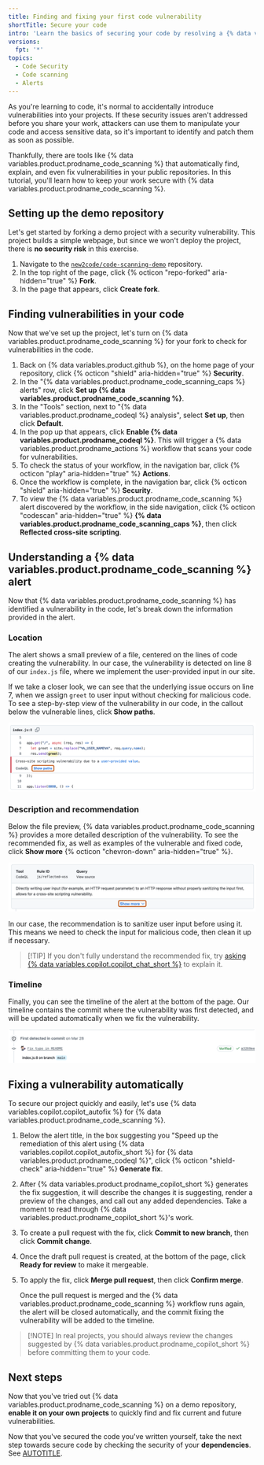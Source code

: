 ```yaml
---
title: Finding and fixing your first code vulnerability
shortTitle: Secure your code
intro: 'Learn the basics of securing your code by resolving a {% data variables.product.prodname_code_scanning %} alert in a demo repository.'
versions:
  fpt: '*'
topics:
  - Code Security
  - Code scanning
  - Alerts
---
```


As you're learning to code, it's normal to accidentally introduce vulnerabilities into your projects. If these security issues aren't addressed before you share your work, attackers can use them to manipulate your code and access sensitive data, so it's important to identify and patch them as soon as possible.

Thankfully, there are tools like {% data variables.product.prodname_code_scanning %} that automatically find, explain, and even fix vulnerabilities in your public repositories. In this tutorial, you'll learn how to keep your work secure with {% data variables.product.prodname_code_scanning %}.

## Setting up the demo repository

Let's get started by forking a demo project with a security vulnerability. This project builds a simple webpage, but since we won't deploy the project, there is **no security risk** in this exercise.

1. Navigate to the [`new2code/code-scanning-demo`](https://github.com/new2code/code-scanning-demo) repository.
1. In the top right of the page, click {% octicon "repo-forked" aria-hidden="true" %} **Fork**.
1. In the page that appears, click **Create fork**.

## Finding vulnerabilities in your code

Now that we've set up the project, let's turn on {% data variables.product.prodname_code_scanning %} for your fork to check for vulnerabilities in the code.

1. Back on {% data variables.product.github %}, on the home page of your repository, click {% octicon "shield" aria-hidden="true" %} **Security**.
1. In the "{% data variables.product.prodname_code_scanning_caps %} alerts" row, click **Set up {% data variables.product.prodname_code_scanning %}**.
1. In the "Tools" section, next to "{% data variables.product.prodname_codeql %} analysis", select **Set up**, then click **Default**.
1. In the pop up that appears, click **Enable {% data variables.product.prodname_codeql %}**. This will trigger a {% data variables.product.prodname_actions %} workflow that scans your code for vulnerabilities.
1. To check the status of your workflow, in the navigation bar, click {% octicon "play" aria-hidden="true" %} **Actions**.
1. Once the workflow is complete, in the navigation bar, click {% octicon "shield" aria-hidden="true" %} **Security**.
1. To view the {% data variables.product.prodname_code_scanning %} alert discovered by the workflow, in the side navigation, click {% octicon "codescan" aria-hidden="true" %} **{% data variables.product.prodname_code_scanning_caps %}**, then click **Reflected cross-site scripting**.

## Understanding a {% data variables.product.prodname_code_scanning %} alert

Now that {% data variables.product.prodname_code_scanning %} has identified a vulnerability in the code, let's break down the information provided in the alert.

### Location

The alert shows a small preview of a file, centered on the lines of code creating the vulnerability. In our case, the vulnerability is detected on line 8 of our `index.js` file, where we implement the user-provided input in our site.

If we take a closer look, we can see that the underlying issue occurs on line 7, when we assign `greet` to user input without checking for malicious code. To see a step-by-step view of the vulnerability in our code, in the callout below the vulnerable lines, click **Show paths**.

![Screenshot of the location of a {% data variables.product.prodname_code_scanning %} alert. A "Show paths" button is outlined in orange.](/assets/images/help/repository/code-scanning-alert-location-learners.png)

### Description and recommendation

Below the file preview, {% data variables.product.prodname_code_scanning %} provides a more detailed description of the vulnerability. To see the recommended fix, as well as examples of the vulnerable and fixed code, click **Show more** {% octicon "chevron-down" aria-hidden="true" %}.

![Screenshot of the details of a {% data variables.product.prodname_code_scanning %} alert. A dropdown labeled "Show more" is outlined in orange.](/assets/images/help/repository/code-scanning-alert-details-learners.png)

In our case, the recommendation is to sanitize user input before using it. This means we need to check the input for malicious code, then clean it up if necessary.

> [!TIP] If you don't fully understand the recommended fix, try [asking {% data variables.copilot.copilot_chat_short %}](https://github.com/copilot) to explain it.

### Timeline

Finally, you can see the timeline of the alert at the bottom of the page. Our timeline contains the commit where the vulnerability was first detected, and will be updated automatically when we fix the vulnerability.

![Screenshot of the timeline for a {% data variables.product.prodname_code_scanning %} alert.](/assets/images/help/repository/code-scanning-alert-timeline-learners.png)

## Fixing a vulnerability automatically

To secure our project quickly and easily, let's use {% data variables.copilot.copilot_autofix %} for {% data variables.product.prodname_code_scanning %}.

1. Below the alert title, in the box suggesting you "Speed up the remediation of this alert using {% data variables.copilot.copilot_autofix_short %} for {% data variables.product.prodname_codeql %}", click {% octicon "shield-check" aria-hidden="true" %} **Generate fix**.
1. After {% data variables.product.prodname_copilot_short %} generates the fix suggestion, it will describe the changes it is suggesting, render a preview of the changes, and call out any added dependencies. Take a moment to read through {% data variables.product.prodname_copilot_short %}'s work.
1. To create a pull request with the fix, click **Commit to new branch**, then click **Commit change**.
1. Once the draft pull request is created, at the bottom of the page, click **Ready for review** to make it mergeable.
1. To apply the fix, click **Merge pull request**, then click **Confirm merge**.

    Once the pull request is merged and the {% data variables.product.prodname_code_scanning %} workflow runs again, the alert will be closed automatically, and the commit fixing the vulnerability will be added to the timeline.

  > [!NOTE] In real projects, you should always review the changes suggested by {% data variables.product.prodname_copilot_short %} before committing them to your code.

## Next steps

Now that you've tried out {% data variables.product.prodname_code_scanning %} on a demo repository, **enable it on your own projects** to quickly find and fix current and future vulnerabilities.

Now that you've secured the code you've written yourself, take the next step towards secure code by checking the security of your **dependencies**. See [AUTOTITLE](/get-started/learning-to-code/finding-and-fixing-your-first-dependency-vulnerability).
